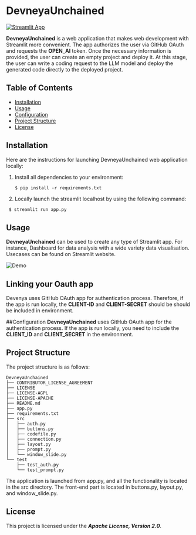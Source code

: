 # DevneyaUnchained

[![Streamlit App](https://static.streamlit.io/badges/streamlit_badge_black_white.svg)](https://dotereschenko-devneyaunchained-app-ju18ba.streamlit.app/)


**DevneyaUnchained** is a web application that makes web development with Streamlit more convenient. The app authorizes the user via GitHub OAuth and requests the **OPEN_AI** token. Once the necessary information is provided, the user can create an empty project and deploy it. At this stage, the user can write a coding request to the LLM model and deploy the generated code directly to the deployed project.

## Table of Contents

- [Installation](#installation)
- [Usage](#usage)
- [Configuration](#configuration)
- [Project Structure](#project-structure)
- [License](#license)

## Installation

Here are the instructions for launching DevneyaUnchained web application locally:

1. Install all dependencies to your environment:

   ``` shell
   $ pip install -r requirements.txt
   
   ```
 
2. Locally launch the streamlit localhost by using the following command:
 

``` python
 $ streamlit run app.py

```

## Usage
**DevneyaUnchained** can be used to create any type of Streamlit app. For instance, Dashboard for data analysis with a wide variety data visualisation. Usecases can be found on Streamlit website.

![Demo](https://github.com/dotereschenko/dotereschenko/blob/main/demo.gif)



## Linking your Oauth app
Devenya uses GitHub OAuth app for authentication process. Therefore, if the app is run locally, the **CLIENT-ID** and **CLIENT-SECRET** should be should be included in environment.

##Configuration
**DevneyaUnchained** uses GitHub OAuth app for the authentication process. If the app is run locally, you need to include the **CLIENT_ID** and **CLIENT_SECRET** in the environment.

## Project Structure
The project structure is as follows:

```
DevneyaUnchained
├── CONTRIBUTOR_LICENSE_AGREEMENT
├── LICENSE
├── LICENSE-AGPL
├── LICENSE-APACHE
├── README.md
├── app.py
├── requirements.txt
├── src
│   ├── auth.py
│   ├── buttons.py
│   ├── codefile.py
│   ├── connection.py
│   ├── layout.py
│   ├── prompt.py
│   └── window_slide.py
└── test
    ├── test_auth.py
    └── test_prompt.py
```
The application is launched from app.py, and all the functionality is located in the src directory. The front-end part is located in buttons.py, layout.py, and window_slide.py.



## License
This project is licensed under the ***Apache License, Version 2.0***.



